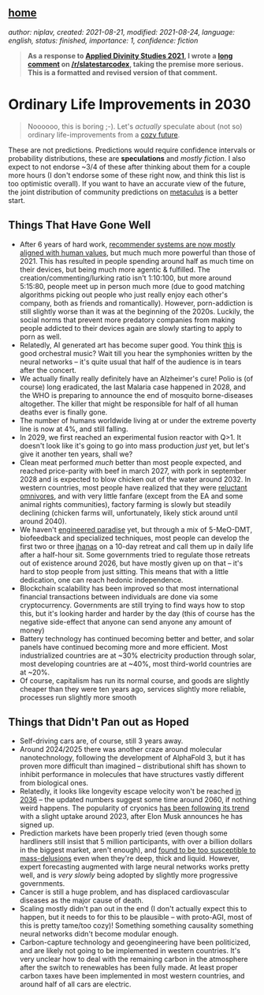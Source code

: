 [home](./index.md)
-------------------

*author: niplav, created: 2021-08-21, modified: 2021-08-24, language: english, status: finished, importance: 1, confidence: fiction*

> __As a response to [Applied Divinity Studies
2021](https://applieddivinitystudies.com/2030/), I wrote a [long
comment](https://old.reddit.com/r/slatestarcodex/comments/p5lf7n/ordinary_life_improvements_2030/h979po7/)
on [/r/slatestarcodex](https://old.reddit.com/r/slatestarcodex), taking
the premise more serious. This is a formatted and revised version of
that comment.__

Ordinary Life Improvements in 2030
===================================

> Noooooo, this is boring ;-). Let's *actually* speculate
about (not so) ordinary life-improvements from a [cozy
future](https://nintil.com/cozy-futurism "Cozy Futurism").

These are not predictions. Predictions would require confidence intervals
or probability distributions, these are **speculations** and *mostly
fiction*. I also expect to not endorse ~3/4 of these after thinking about
them for a couple more hours (I don't endorse some of these right now,
and think this list is too optimistic overall). If you want to have
an accurate view of the future, the joint distribution of community
predictions on [metaculus](https://metaculus.com) is a better start.

Things That Have Gone Well
---------------------------

*	After 6 years of hard work, [recommender systems are now mostly
	aligned with human values](https://arxiv.org/abs/2107.10939v1),
	but much much more powerful than those of 2021. This has
	resulted in people spending around half as much time on
	their devices, but being much more agentic & fulfilled. The
	creation/commenting/lurking ratio isn't 1:10:100, but more
	around 5:15:80, people meet up in person much more (due to good
	matching algorithms picking out people who just really enjoy each
	other's company, both as friends and romantically). However,
	porn-addiction is still slightly worse than it was at the
	beginning of the 2020s. Luckily, the social norms that prevent
	more predatory companies from making people addicted to their
	devices again are slowly starting to apply to porn as well.
*	Relatedly, AI generated art has become super good. You think
	[this](https://www.youtube.com/watch?v=mgHxmAsINDk) is good
	orchestral music? Wait till you hear the symphonies written
	by the neural networks – it's quite usual that half of the
	audience is in tears after the concert.
*	We actually finally really definitely have an Alzheimer's
	cure! Polio is (of course) long eradicated, the last Malaria
	case happened in 2028, and the WHO is preparing to announce the
	end of mosquito borne-diseases altogether. The killer that might
	be responsible for half of all human deaths ever is finally gone.
*	The number of humans worldwide living at or under the extreme
	poverty line is now at 4%, and still falling.
*	In 2029, we first reached an experimental fusion reactor with
	Q>1. It doesn't look like it's going to go into mass production
	*just* yet, but let's give it another ten years, shall we?
*	Clean meat performed *much* better than most people
	expected, and reached price-parity with beef in march
	2027, with pork in september 2028 and is expected to
	blow chicken out of the water around 2032. In western
	countries, most people have realized that they were [reluctant
	omnivores](https://thingofthings.wordpress.com/2020/12/04/the-conflicted-omnivore/),
	and with very little fanfare (except from the EA and some animal
	rights communities), factory farming is slowly but steadily
	declining (chicken farms will, unfortunately, likely stick around
	until around 2040).
*	We haven't [engineered
	paradise](https://www.paradise-engineering.com/) yet, but
	through a mix of 5-MeO-DMT, biofeedback and specialized
	techniques, most people can develop the first two or three
	[jhanas](https://en.wikipedia.org/wiki/Dhy%C4%81na_in_Buddhism)
	on a 10-day retreat and call them up in daily life after a
	half-hour sit. Some governments tried to regulate those retreats
	out of existence around 2026, but have mostly given up on that
	– it's hard to stop people from just sitting. This means that
	with a little dedication, one can reach hedonic independence.
*	Blockchain scalability has been improved so that most
	international financial transactions between individuals are
	done via some cryptocurrency. Governments are still trying to
	find ways how to stop this, but it's looking harder and harder
	by the day (this of course has the negative side-effect that
	anyone can send anyone any amount of money)
*	Battery technology has continued becoming better and better, and
	solar panels have continued becoming more and more efficient. Most
	industrialized countries are at ~30% electricity production
	through solar, most developing countries are at ~40%, most
	third-world countries are at ~20%.
*	Of course, capitalism has run its normal course, and goods are
	slightly cheaper than they were ten years ago, services slightly
	more reliable, processes run slightly more smooth

Things that Didn't Pan out as Hoped
--------------------------------------------

* Self-driving cars are, of course, still 3 years away.
*	Around 2024/2025 there was another craze around molecular
	nanotechnology, following the development of AlphaFold 3, but
	it has proven more difficult than imagined – distributional
	shift has shown to inhibit performance in molecules that have
	structures vastly different from biological ones.
*	Relatedly, it looks like
	longevity escape velocity won't be reached [in
	2036](https://www.longevity.technology/longevity-escape-velocity-by-2035-and-it-will-be-free/)
	– the updated numbers suggest some time around 2060, if nothing
	weird happens. The popularity of cryonics [has been following its
	trend](http://lessdead.com/how-many-humans-will-have-their-brain-preserved-forecasts-and-trends)
	with a slight uptake around 2023, after Elon Musk announces he
	has signed up.
*	Prediction markets have been properly tried (even
	though some hardliners still insist that 5 million
	participants, with over a billion dollars in the biggest
	market, aren't enough), and [found to be too susceptible to
	mass-delusions](https://vitalik.ca/general/2021/02/18/election.html)
	even when they're deep, thick and liquid. However, expert
	forecasting augmented with large neural networks works pretty
	well, and is *very slowly* being adopted by slightly more
	progressive governments.
*	Cancer is still a huge problem, and has displaced cardiovascular
	diseases as the major cause of death.
*	Scaling mostly didn't pan out in the end (I don't actually expect
	this to happen, but it needs to for this to be plausible –
	with proto-AGI, most of this is pretty tame/too cozy)! Something
	something causality something neural networks didn't become
	modular enough.
*	Carbon-capture technology and geoengineering have been
	politicized, and are likely not going to be implemented in western
	countries. It's very unclear how to deal with the remaining carbon
	in the atmosphere after the switch to renewables has been fully
	made. At least proper carbon taxes have been implemented in most
	western countries, and around half of all cars are electric.
